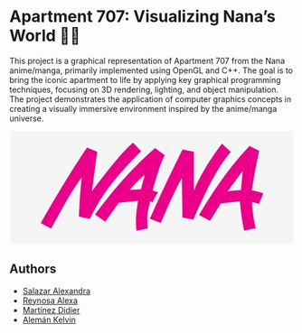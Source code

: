 
# Apartment 707: Visualizing Nana’s World 🍓🪷

This project is a graphical representation of Apartment 707 from the Nana anime/manga, primarily implemented using OpenGL and C++. The goal is to bring the iconic apartment to life by applying key graphical programming techniques, focusing on 3D rendering, lighting, and object manipulation. The project demonstrates the application of computer graphics concepts in creating a visually immersive environment inspired by the anime/manga universe.


<p align="center">
  <img src="./readme-badge.jpg" alt="Nana reame badge">
</p>



## Authors

- [Salazar Alexandra](https://github.com/alexxandraSalazar)
- [Reynosa Alexa](https://github.com/aaalexa)
- [Martínez Didier](https://github.com/DYoussefMM)
- [Alemán Kelvin](https://github.com/kianaleman)